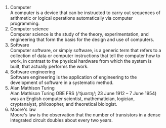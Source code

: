 1. Computer   
A computer is a device that can be instructed to carry out sequences of arithmetic or logical operations automatically via computer programming.
2. Computer science   
Computer science is the study of the theory, experimentation, and engineering that form the basis for the design and use of computers.
3. Software   
Computer software, or simply software, is a generic term that refers to a collection of data or computer instructions that tell the computer how to work, in contrast to the physical hardware from which the system is built, that actually performs the work. 
4. Software engineering   
Software engineering is the application of engineering to the development of software in a systematic method.
5. Alan Mathison Turing   
Alan Mathison Turing OBE FRS (/ˈtjʊərɪŋ/; 23 June 1912 – 7 June 1954) was an English computer scientist, mathematician, logician, cryptanalyst, philosopher, and theoretical biologist.
6. Moore's law     
Moore's law is the observation that the number of transistors in a dense integrated circuit doubles about every two years.